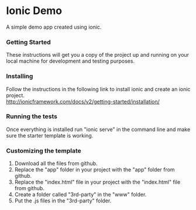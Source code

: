 # Ionic Demo
  
A simple demo app created using ionic.  
  
### Getting Started  
  
These instructions will get you a copy of the project up and running on your local machine for development and testing purposes.  
  
### Installing  

Follow the instructions in the following link to install ionic and create an ionic project.  
http://ionicframework.com/docs/v2/getting-started/installation/  
  
### Running the tests  
  
Once everything is installed run "ionic serve" in the command line and make sure the starter template is working.  
  
### Customizing the template  
  
1. Download all the files from github.  
2. Replace the "app" folder in your project with the "app" folder from github.  
3. Replace the "index.html" file in your project with the "index.html" file from github.  
4. Create a folder called "3rd-party" in the "www" folder.
5. Put the .js files in the "3rd-party" folder.  
